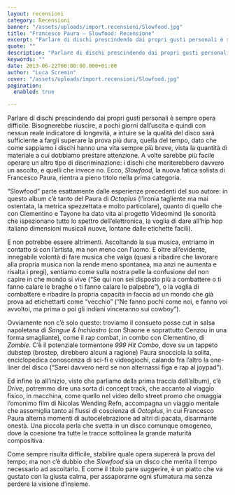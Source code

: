 ```yaml
---
layout: recensioni
category: Recensioni
banner: "/assets/uploads/import.recensioni/Slowfood.jpg"
title: "Francesco Paura – Slowfood: Recensione"
excerpt: "Parlare di dischi prescindendo dai propri gusti personali è sempre opera difficile. Bisognerebbe riuscire, a pochi giorni dall’uscita e quindi con nessun reale indicatore di longevità, a intuire se la qualità del disco sarà sufficiente a fargli superare la prova più dura, quella del tempo, dato che come sappiamo i dischi hanno una vita sempre [&hellip"
quote: ""
description: "Parlare di dischi prescindendo dai propri gusti personali è sempre opera difficile. Bisognerebbe riuscire, a pochi giorni dall’uscita e quindi con nessun reale indicatore di longevità, a intuire se la qualità del disco sarà sufficiente a fargli superare la prova più dura, quella del tempo, dato che come sappiamo i dischi hanno una vita sempre [&hellip"
keywords: ""
date: 2013-06-22T00:00:00.000+01:00
author: "Luca Scremin"
cover: "/assets/uploads/import.recensioni/Slowfood.jpg"
pagination:
  enabled: true

---
```


Parlare di dischi prescindendo dai propri gusti personali è sempre opera difficile. Bisognerebbe riuscire, a pochi giorni dall’uscita e quindi con nessun reale indicatore di longevità, a intuire se la qualità del disco sarà sufficiente a fargli superare la prova più dura, quella del tempo, dato che come sappiamo i dischi hanno una vita sempre più breve, vista la quantità di materiale a cui dobbiamo prestare attenzione. A volte sarebbe più facile operare un altro tipo di discriminazione: i dischi che meriterebbero davvero un ascolto, e quelli che invece no. Ecco, _Slowfood_, la nuova fatica solista di Francesco Paura, rientra a pieno titolo nella prima categoria.

“Slowfood” parte esattamente dalle esperienze precedenti del suo autore: in questo album c’è tanto del Paura di _Octoplus_ (l’ironia tagliente ma mai ostentata, la metrica spezzettata e molto particolare), quanto di quello che con Clementino e Tayone ha dato vita al progetto Videomind (le sonorità che ispezionano tutto lo spettro dell’elettronica, la voglia di dare all’hip hop italiano dimensioni musicali nuove, lontane dalle etichette facili).

E non potrebbe essere altrimenti. Ascoltando la sua musica, entriamo in contatto sì con l’artista, ma non meno con l’uomo. E oltre all’evidente, innegabile volontà di fare musica che valga (quasi a ribadire che lavorare alla propria musica non la rende meno spontanea, ma anzi ne aumenta e risalta i pregi), sentiamo come sulla nostra pelle la confusione del non capire in che mondo si vive (“Se qui non sei disposto più a combattere o ti fanno calare le braghe o ti fanno calare le palpebre”), o la voglia di combattere e ribadire la propria capacità in faccia ad un mondo che già prova ad etichettarti come “vecchio” (“Ne fanno pochi come noi, e fanno voi avvoltoi, ma prima o poi gli indiani vinceranno sui cowboy”).

Ovviamente non c’è solo questo: troviamo il consueto posse cut in salsa napoletana di _Sangue & Inchiostro_ (con Shaone e soprattutto Cenzou in una forma smagliante), come il rap combat, in combo con Clementino, di _Zombie_. C’è il potenziale tormentone _999 Hit Combo_, dove su un tappeto dubstep (brostep, direbbero alcuni a ragione) Paura snocciola la solita, enciclopedica conoscenza di sci-fi e videogiochi, calando fra l’altro la one-liner del disco (“Sarei davvero nerd se non alternassi figa e rap al joypad”).

Ed infine (o all’inizio, visto che parliamo della prima traccia dell’album), c’è _Drive_, potremmo dire una sorta di concept track, che accanto al viaggio fisico, in macchina, come quello nel video dello street promo che omaggia l’omonimo film di Nicolas Wending Refn, accompagna un viaggio mentale che assomiglia tanto ai flussi di coscienza di _Octoplus_, in cui Francesco Paura alterna momenti di autocelebrazione ad altri di pacata, disarmante onestà. Una piccola perla che svetta in un disco comunque omogeneo, dove la coesione tra tutte le tracce sottolinea la grande maturità compositiva.

Come sempre risulta difficile, stabilire quale opera supererà la prova del tempo; ma non c’è dubbio che _Slowfood_ sia un disco che merita il tempo necessario ad ascoltarlo. E come il titolo pare suggerire, è un piatto che va gustato con la giusta calma, per assaporarne ogni sfumatura ma senza perdere la visione d’insieme.